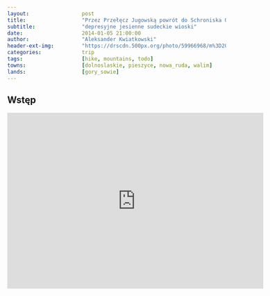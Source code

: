```yaml
---
layout:                 post
title:                  "Przez Przełęcz Jugowską powrót do Schroniska Orzeł"
subtitle:               "depresyjne jesienne sudeckie wioski"
date:                   2014-01-05 21:00:00
author:                 "Aleksander Kwiatkowski"
header-ext-img:         "https://drscdn.500px.org/photo/59966968/m%3D2048/03cbe1123b267fe5e45c0adbc50dd2ff"
categories:             trip
tags:                   [hike, mountains, todo]
towns:                  [dolnoslaskie, pieszyce, nowa_ruda, walim]
lands:                  [gory_sowie]
---
```


Wstęp
-----

<iframe height='405' width='590' frameborder='0' allowtransparency='true' scrolling='no' src='https://www.strava.com/activities/334943396/embed/cf325ffed7433212d0754f36ddfe904aa6df011b'></iframe>
